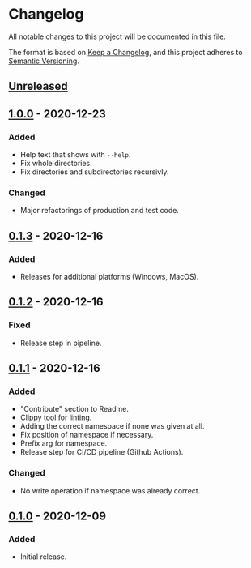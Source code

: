 # Changelog

All notable changes to this project will be documented in this file.

The format is based on [Keep a Changelog](https://keepachangelog.com/en/1.0.0/),
and this project adheres to [Semantic Versioning](https://semver.org/spec/v2.0.0.html).

## [Unreleased]

## [1.0.0] - 2020-12-23

### Added

- Help text that shows with `--help`.
- Fix whole directories.
- Fix directories and subdirectories recursivly.

### Changed

- Major refactorings of production and test code.

## [0.1.3] - 2020-12-16

### Added

- Releases for additional platforms (Windows, MacOS).

## [0.1.2] - 2020-12-16

### Fixed

- Release step in pipeline.

## [0.1.1] - 2020-12-16

### Added

- "Contribute" section to Readme.
- Clippy tool for linting.
- Adding the correct namespace if none was given at all.
- Fix position of namespace if necessary.
- Prefix arg for namespace.
- Release step for CI/CD pipeline (Github Actions).

### Changed

- No write operation if namespace was already correct.

## [0.1.0] - 2020-12-09

### Added

- Initial release.

[unreleased]: https://github.com/thled/namespacer/compare/v1.0.0...HEAD
[1.0.0]: https://github.com/thled/namespacer/compare/v0.1.3...v1.0.0
[0.1.3]: https://github.com/thled/namespacer/compare/v0.1.2...v0.1.3
[0.1.2]: https://github.com/thled/namespacer/compare/v0.1.1...v0.1.2
[0.1.1]: https://github.com/thled/namespacer/compare/v0.1.0...v0.1.1
[0.1.0]: https://github.com/thled/namespacer/releases/tag/v0.1.0

